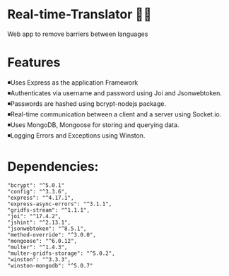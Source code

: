# Real-time-Translator :woman_technologist:
 Web app to remove barriers between languages
# Features
◾Uses Express as the application Framework  
◾Authenticates via username and password using Joi and Jsonwebtoken.  
◾Passwords are hashed using bcrypt-nodejs package.  
◾Real-time communication between a client and a server using Socket.io.  
◾Uses MongoDB, Mongoose for storing and querying data.  
◾Logging Errors and Exceptions using Winston.  


# Dependencies:

    "bcrypt": "^5.0.1"
    "config": "^3.3.6",
    "express": "^4.17.1",
    "express-async-errors": "^3.1.1",
    "gridfs-stream": "^1.1.1",
    "joi": "^17.4.2",
    "jshint": "^2.13.1",
    "jsonwebtoken": "^8.5.1",
    "method-override": "^3.0.0",
    "mongoose": "^6.0.12",
    "multer": "^1.4.3",
    "multer-gridfs-storage": "^5.0.2",
    "winston": "^3.3.3",
    "winston-mongodb": "^5.0.7"
